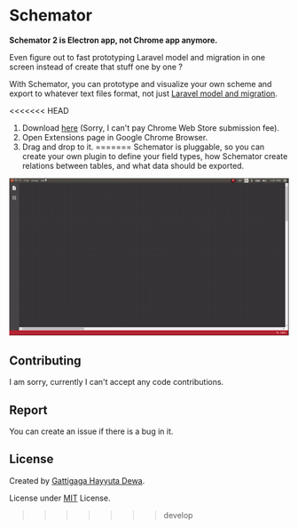 # Schemator

**Schemator 2 is Electron app, not Chrome app anymore.**

Even figure out to fast prototyping Laravel model and migration in one screen instead of create that stuff one by one ?

With Schemator, you can prototype and visualize your own scheme and export to whatever text files format, not just [Laravel model and migration](https://github.com/gattigaga/schemator-laravel).

<<<<<<< HEAD
1. Download [here](https://github.com/gattigaga/schemator/releases/tag/1.0.1) (Sorry, I can't pay Chrome Web Store submission fee).
2. Open Extensions page in Google Chrome Browser.
3. Drag and drop to it.
=======
Schemator is pluggable, so you can create your own plugin to define your field types, how Schemator create relations between tables, and what data should be exported.

![img](./res/screenshot.gif)

## Contributing

I am sorry, currently I can't accept any code contributions.

## Report

You can create an issue if there is a bug in it.

## License

Created by [Gattigaga Hayyuta Dewa](https://github.com/gattigaga).

License under [MIT](https://github.com/gattigaga/schemator/blob/master/LICENSE) License.
>>>>>>> develop
